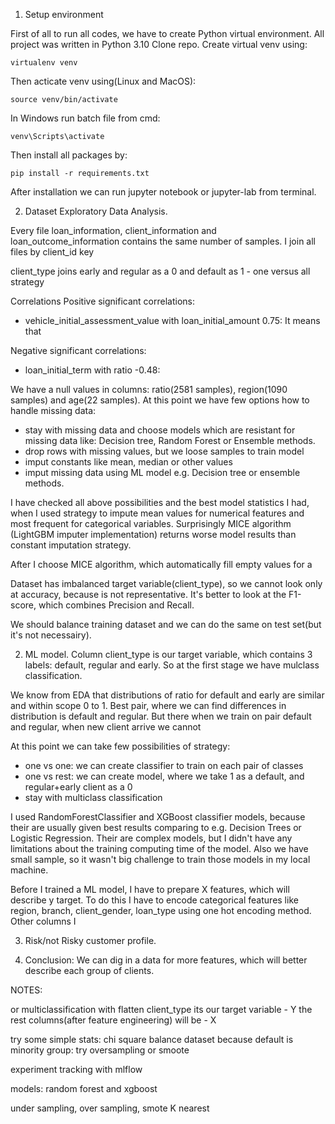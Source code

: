 1. Setup environment

First of all to run all codes, we have to create Python virtual environment.
All project was written in Python 3.10
Clone repo.
Create virtual venv using:

`virtualenv venv`

Then acticate venv using(Linux and MacOS):

`source venv/bin/activate`

In Windows run batch file from cmd:

`venv\Scripts\activate`

Then install all packages by:

`pip install -r requirements.txt`

After installation we can run jupyter notebook or jupyter-lab from terminal.


2. Dataset Exploratory Data Analysis.

Every file loan_information, client_information and loan_outcome_information contains the same number of samples. I join all files by client_id key


client_type joins early and regular as a 0 and default as 1 - one versus all strategy





Correlations
Positive significant correlations:
- vehicle_initial_assessment_value with loan_initial_amount 0.75: It means that

Negative significant correlations:
- loan_initial_term with ratio -0.48: 


We have a null values in columns: ratio(2581 samples), region(1090 samples) and age(22 samples). 
At this point we have few options how to handle missing data:
- stay with missing data and choose models which are resistant for missing data like: Decision tree, Random Forest or Ensemble methods.
- drop rows with missing values, but we loose samples to train model
- imput constants like mean, median or other values
- imput missing data using ML model e.g. Decision tree or ensemble methods.

I have checked all above possibilities and the best model statistics I had, when I used strategy to impute mean values for numerical features and most frequent for categorical variables. Surprisingly MICE algorithm (LightGBM imputer implementation) returns worse model results than constant imputation strategy.

After 
I choose MICE algorithm, which automatically fill empty values for a 

Dataset has imbalanced target variable(client_type), so we cannot look only at accuracy, because is not representative. It's better to look at the F1-score, which combines Precision and Recall.

We should balance training dataset and we can do the same on test set(but it's not necessairy).

2. ML model.
Column client_type is our target variable, which contains 3 labels: default, regular and early. So at the first stage we have mulclass classification.

We know from EDA that distributions of ratio for default and early are similar and within scope 0 to 1. Best pair, where we can find differences in distribution is default and regular. But there when we train on pair default and regular, when new client arrive we cannot 

At this point we can take few possibilities of strategy:
- one vs one: we can create classifier to train on each pair of classes
- one vs rest: we can create model, where we take 1 as a default, and regular+early client as a 0
- stay with multiclass classification



I used RandomForestClassifier and XGBoost classifier models, because their are usually given best results comparing to e.g. Decision Trees or Logistic Regression. Their are complex models, but I didn't have any limitations about the training computing time of the model. Also we have small sample, so it wasn't big challenge to train those models in my local machine.

Before I trained a ML model, I have to prepare X features, which will describe y target. To do this I have to encode categorical features like region, branch, client_gender, loan_type using one hot encoding method. Other columns I 

3. Risk/not Risky customer profile.

4. Conclusion:
We can dig in a data for more features, which will better describe each group of clients.


NOTES:

or
multiclassification with flatten
client_type its our target variable - Y
the rest columns(after feature engineering) will be - X

try some simple stats: chi square
balance dataset because default is minority group: try oversampling or smoote

experiment tracking with mlflow

models: random forest and xgboost 


under sampling, over sampling, smote K nearest
